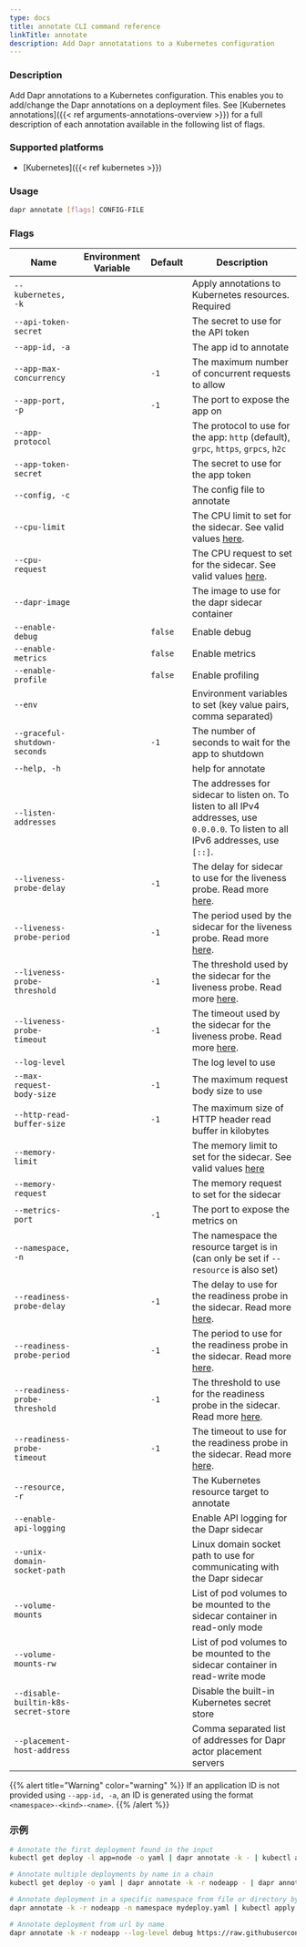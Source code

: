 ```yaml
---
type: docs
title: annotate CLI command reference
linkTitle: annotate
description: Add Dapr annotatations to a Kubernetes configuration
---
```


### Description

Add Dapr annotations to a Kubernetes configuration. This enables you to add/change the Dapr annotations on a deployment files. See [Kubernetes annotations]({{< ref arguments-annotations-overview >}}) for a full description of each annotation available in the following list of flags.

### Supported platforms

- [Kubernetes]({{< ref kubernetes >}})

### Usage

```bash
dapr annotate [flags] CONFIG-FILE
```

### Flags

| Name                                 | Environment Variable | Default | Description                                                                                                                                                                                            |
| ------------------------------------ | -------------------- | ------- | ------------------------------------------------------------------------------------------------------------------------------------------------------------------------------------------------------ |
| `--kubernetes, -k`                   |                      |         | Apply annotations to Kubernetes resources. Required                                                                                                                                                    |
| `--api-token-secret`                 |                      |         | The secret to use for the API token                                                                                                                                                                    |
| `--app-id, -a`                       |                      |         | The app id to annotate                                                                                                                                                                                 |
| `--app-max-concurrency`              |                      | `-1`    | The maximum number of concurrent requests to allow                                                                                                                                                     |
| `--app-port, -p`                     |                      | `-1`    | The port to expose the app on                                                                                                                                                                          |
| `--app-protocol`                     |                      |         | The protocol to use for the app: `http` (default), `grpc`, `https`, `grpcs`, `h2c`                                                                                                  |
| `--app-token-secret`                 |                      |         | The secret to use for the app token                                                                                                                                                                    |
| `--config, -c`                       |                      |         | The config file to annotate                                                                                                                                                                            |
| `--cpu-limit`                        |                      |         | The CPU limit to set for the sidecar. See valid values [here](https://kubernetes.io/docs/tasks/administer-cluster/manage-resources/quota-memory-cpu-namespace/).                                       |
| `--cpu-request`                      |                      |         | The CPU request to set for the sidecar. See valid values [here](https://kubernetes.io/docs/tasks/administer-cluster/manage-resources/quota-memory-cpu-namespace/).                                     |
| `--dapr-image`                       |                      |         | The image to use for the dapr sidecar container                                                                                                                                                        |
| `--enable-debug`                     |                      | `false` | Enable debug                                                                                                                                                                                           |
| `--enable-metrics`                   |                      | `false` | Enable metrics                                                                                                                                                                                         |
| `--enable-profile`                   |                      | `false` | Enable profiling                                                                                                                                                                                       |
| `--env`                              |                      |         | Environment variables to set (key value pairs, comma separated)                                                                                                                     |
| `--graceful-shutdown-seconds`        |                      | `-1`    | The number of seconds to wait for the app to shutdown                                                                                                                                                  |
| `--help, -h`                         |                      |         | help for annotate                                                                                                                                                                                      |
| `--listen-addresses`                 |                      |         | The addresses for sidecar to listen on. To listen to all IPv4 addresses, use `0.0.0.0`. To listen to all IPv6 addresses, use `[::]`.                                                                   |
| `--liveness-probe-delay`             |                      | `-1`    | The delay for sidecar to use for the liveness probe. Read more [here](https://kubernetes.io/docs/tasks/configure-pod-container/configure-liveness-readiness-startup-probes/#configure-probes).         |
| `--liveness-probe-period`            |                      | `-1`    | The period used by the sidecar for the liveness probe. Read more [here](https://kubernetes.io/docs/tasks/configure-pod-container/configure-liveness-readiness-startup-probes/#configure-probes).       |
| `--liveness-probe-threshold`         |                      | `-1`    | The threshold used by the sidecar for the liveness probe. Read more [here](https://kubernetes.io/docs/tasks/configure-pod-container/configure-liveness-readiness-startup-probes/#configure-probes).    |
| `--liveness-probe-timeout`           |                      | `-1`    | The timeout used by the sidecar for the liveness probe. Read more [here](https://kubernetes.io/docs/tasks/configure-pod-container/configure-liveness-readiness-startup-probes/#configure-probes).      |
| `--log-level`                        |                      |         | The log level to use                                                                                                                                                                                   |
| `--max-request-body-size`            |                      | `-1`    | The maximum request body size to use                                                                                                                                                                   |
| `--http-read-buffer-size`            |                      | `-1`    | The maximum size of HTTP header read buffer in kilobytes                                                                                                                                               |
| `--memory-limit`                     |                      |         | The memory limit to set for the sidecar. See valid values [here](https://kubernetes.io/docs/tasks/administer-cluster/manage-resources/quota-memory-cpu-namespace/)                                     |
| `--memory-request`                   |                      |         | The memory request to set for the sidecar                                                                                                                                                              |
| `--metrics-port`                     |                      | `-1`    | The port to expose the metrics on                                                                                                                                                                      |
| `--namespace, -n`                    |                      |         | The namespace the resource target is in (can only be set if `--resource` is also set)                                                                                               |
| `--readiness-probe-delay`            |                      | `-1`    | The delay to use for the readiness probe in the sidecar. Read more [here](https://kubernetes.io/docs/tasks/configure-pod-container/configure-liveness-readiness-startup-probes/#configure-probes).     |
| `--readiness-probe-period`           |                      | `-1`    | The period to use for the readiness probe in the sidecar. Read more [here](https://kubernetes.io/docs/tasks/configure-pod-container/configure-liveness-readiness-startup-probes/#configure-probes).    |
| `--readiness-probe-threshold`        |                      | `-1`    | The threshold to use for the readiness probe in the sidecar. Read more [here](https://kubernetes.io/docs/tasks/configure-pod-container/configure-liveness-readiness-startup-probes/#configure-probes). |
| `--readiness-probe-timeout`          |                      | `-1`    | The timeout to use for the readiness probe in the sidecar. Read more [here](https://kubernetes.io/docs/tasks/configure-pod-container/configure-liveness-readiness-startup-probes/#configure-probes).   |
| `--resource, -r`                     |                      |         | The Kubernetes resource target to annotate                                                                                                                                                             |
| `--enable-api-logging`               |                      |         | Enable API logging for the Dapr sidecar                                                                                                                                                                |
| `--unix-domain-socket-path`          |                      |         | Linux domain socket path to use for communicating with the Dapr sidecar                                                                                                                                |
| `--volume-mounts`                    |                      |         | List of pod volumes to be mounted to the sidecar container in read-only mode                                                                                                                           |
| `--volume-mounts-rw`                 |                      |         | List of pod volumes to be mounted to the sidecar container in read-write mode                                                                                                                          |
| `--disable-builtin-k8s-secret-store` |                      |         | Disable the built-in Kubernetes secret store                                                                                                                                                           |
| `--placement-host-address`           |                      |         | Comma separated list of addresses for Dapr actor placement servers                                                                                                                                     |

{{% alert title="Warning" color="warning" %}}
If an application ID is not provided using `--app-id, -a`, an ID is generated using the format `<namespace>-<kind>-<name>`.
{{% /alert %}}

### 示例

```bash
# Annotate the first deployment found in the input
kubectl get deploy -l app=node -o yaml | dapr annotate -k - | kubectl apply -f -

# Annotate multiple deployments by name in a chain
kubectl get deploy -o yaml | dapr annotate -k -r nodeapp - | dapr annotate -k -r pythonapp - | kubectl apply -f -

# Annotate deployment in a specific namespace from file or directory by name
dapr annotate -k -r nodeapp -n namespace mydeploy.yaml | kubectl apply -f -

# Annotate deployment from url by name
dapr annotate -k -r nodeapp --log-level debug https://raw.githubusercontent.com/dapr/quickstarts/master/tutorials/hello-kubernetes/deploy/node.yaml | kubectl apply -f -
```
